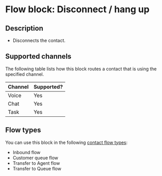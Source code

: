 # Flow block: Disconnect / hang up<a name="disconnect-hang-up"></a>

## Description<a name="disconnect-hang-up-description"></a>
+ Disconnects the contact\.

## Supported channels<a name="disconnect-hang-up-channels"></a>

The following table lists how this block routes a contact that is using the specified channel\. 


| Channel | Supported? | 
| --- | --- | 
| Voice | Yes | 
| Chat | Yes | 
| Task | Yes | 

## Flow types<a name="disconnect-hang-up-types"></a>

You can use this block in the following [contact flow types](create-contact-flow.md#contact-flow-types):
+ Inbound flow
+ Customer queue flow
+ Transfer to Agent flow
+ Transfer to Queue flow
